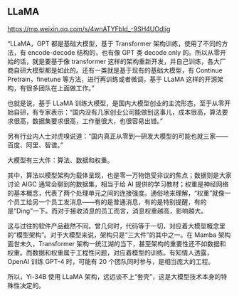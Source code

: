 

## LLaMA

https://mp.weixin.qq.com/s/4wnATYFbld_-9SH4UOdIig

“LLaMA，GPT 都是基础大模型，基于 Transformer 架构训练，使用了不同的方法，有 encode-decode 结构的，也有像 GPT 类 decode only 的。所以从零开始的话，就是要基于像 transformer 这样的架构重新开发，并自己训练，各大厂商自研大模型都是如此的。还有一类就是基于现有的基础大模型，有 Continue Pretrain，finetune 等方法，进行再训练或者微调，基于 LLaMA 这样的开源架构，有很多团队在上面做工作。”

也就是说，基于 LLaMA 训练大模型，是国内大模型创业的主流形态，至于从零开始自研，有专家表示：“国内没有几家创业公司能做到这事儿，成本很高，算法要求很高，数据集要求很高，工作量很大，也很容易出错。”

另有行业内人士对虎嗅说道：“国内真正从零到一研发大模型的可能也就三家——百度、阿里、智谱。”

大模型有三大件：算法、数据和权重。

其中，算法以模型架构为载体呈现，也是零一万物饱受非议的焦点；数据则是大家讨论 AIGC 通常会聊到的数据集，相当于给 AI 提供的学习教材；权重是神经网络的基本概念，代表了两个处理单元之间的连接强度。通俗地来理解，“权重”就像一个员工给另一个员工发消息——有的是普通消息，有的是特别提醒，有的是“Ding”一下。而对于接收消息的员工而言，消息权重越高，影响越大。

这与过往的软件产品截然不同。曾几何时，代码等于一切，对应着大模型概念里的“模型架构”。对于大模型来说，架构只是“三大件”的其中之一。在 Mamba 架构面世未久，Transformer 架构一统江湖的当下，甚至架构的重要性还不如数据和权重。而数据和权重属于工程性问题，对应着模型的训练。有知情人透露，OpenAI 训练 GPT-4 时，可能有 20 个团队同时参与，是相当庞大的工程。

所以，Yi-34B 使用 LLaMA 架构，远远谈不上“套壳”，这是大模型技术本身的特殊性决定的。